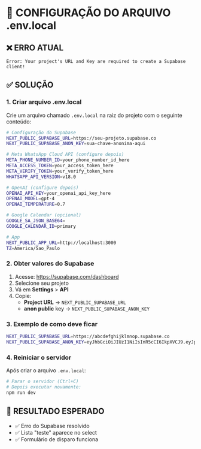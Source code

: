 # 🔧 CONFIGURAÇÃO DO ARQUIVO .env.local

## ❌ ERRO ATUAL
```
Error: Your project's URL and Key are required to create a Supabase client!
```

## ✅ SOLUÇÃO

### 1. Criar arquivo .env.local
Crie um arquivo chamado `.env.local` na raiz do projeto com o seguinte conteúdo:

```bash
# Configuração do Supabase
NEXT_PUBLIC_SUPABASE_URL=https://seu-projeto.supabase.co
NEXT_PUBLIC_SUPABASE_ANON_KEY=sua-chave-anonima-aqui

# Meta WhatsApp Cloud API (configure depois)
META_PHONE_NUMBER_ID=your_phone_number_id_here
META_ACCESS_TOKEN=your_access_token_here
META_VERIFY_TOKEN=your_verify_token_here
WHATSAPP_API_VERSION=v18.0

# OpenAI (configure depois)
OPENAI_API_KEY=your_openai_api_key_here
OPENAI_MODEL=gpt-4
OPENAI_TEMPERATURE=0.7

# Google Calendar (opcional)
GOOGLE_SA_JSON_BASE64=
GOOGLE_CALENDAR_ID=primary

# App
NEXT_PUBLIC_APP_URL=http://localhost:3000
TZ=America/Sao_Paulo
```

### 2. Obter valores do Supabase
1. Acesse: https://supabase.com/dashboard
2. Selecione seu projeto
3. Vá em **Settings** > **API**
4. Copie:
   - **Project URL** → `NEXT_PUBLIC_SUPABASE_URL`
   - **anon public** key → `NEXT_PUBLIC_SUPABASE_ANON_KEY`

### 3. Exemplo de como deve ficar
```bash
NEXT_PUBLIC_SUPABASE_URL=https://abcdefghijklmnop.supabase.co
NEXT_PUBLIC_SUPABASE_ANON_KEY=eyJhbGciOiJIUzI1NiIsInR5cCI6IkpXVCJ9.eyJpc3MiOiJzdXBhYmFzZSIsInJlZiI6ImFiY2RlZmdoaWprbG1ub3AiLCJyb2xlIjoiYW5vbiIsImlhdCI6MTY5ODc2MDAwMCwiZXhwIjoyMDE0MzM2MDAwfQ.exemplo-de-token-aqui
```

### 4. Reiniciar o servidor
Após criar o arquivo `.env.local`:
```bash
# Parar o servidor (Ctrl+C)
# Depois executar novamente:
npm run dev
```

## 🎯 RESULTADO ESPERADO
- ✅ Erro do Supabase resolvido
- ✅ Lista "teste" aparece no select
- ✅ Formulário de disparo funciona
